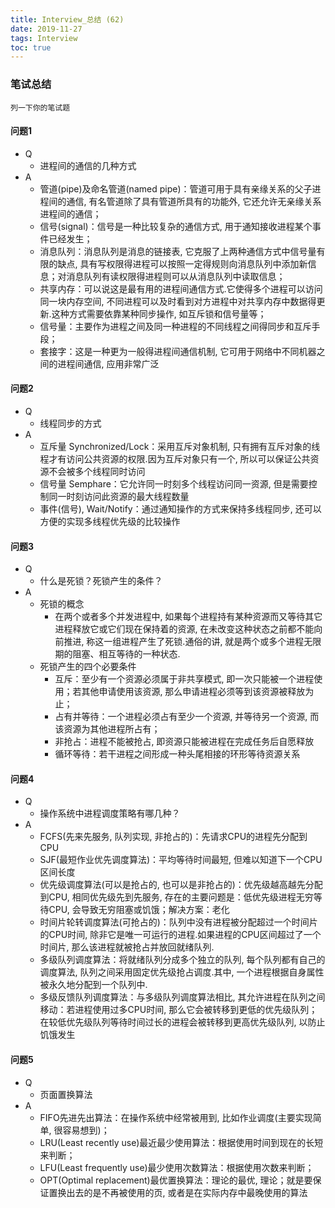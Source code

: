 ```yaml
---
title: Interview_总结 (62)
date: 2019-11-27
tags: Interview
toc: true
---
```


### 笔试总结
    列一下你的笔试题 

<!-- more -->

#### 问题1
- Q
    * 进程间的通信的几种方式
- A
    * 管道(pipe)及命名管道(named pipe)：管道可用于具有亲缘关系的父子进程间的通信, 有名管道除了具有管道所具有的功能外, 它还允许无亲缘关系进程间的通信；
    * 信号(signal)：信号是一种比较复杂的通信方式, 用于通知接收进程某个事件已经发生；
    * 消息队列：消息队列是消息的链接表, 它克服了上两种通信方式中信号量有限的缺点, 具有写权限得进程可以按照一定得规则向消息队列中添加新信息；对消息队列有读权限得进程则可以从消息队列中读取信息；
    * 共享内存：可以说这是最有用的进程间通信方式.它使得多个进程可以访问同一块内存空间, 不同进程可以及时看到对方进程中对共享内存中数据得更新.这种方式需要依靠某种同步操作, 如互斥锁和信号量等；
    * 信号量：主要作为进程之间及同一种进程的不同线程之间得同步和互斥手段；
    * 套接字：这是一种更为一般得进程间通信机制, 它可用于网络中不同机器之间的进程间通信, 应用非常广泛

#### 问题2
- Q
    * 线程同步的方式
- A
    * 互斥量 Synchronized/Lock：采用互斥对象机制, 只有拥有互斥对象的线程才有访问公共资源的权限.因为互斥对象只有一个, 所以可以保证公共资源不会被多个线程同时访问
    * 信号量 Semphare：它允许同一时刻多个线程访问同一资源, 但是需要控制同一时刻访问此资源的最大线程数量
    * 事件(信号), Wait/Notify：通过通知操作的方式来保持多线程同步, 还可以方便的实现多线程优先级的比较操作

#### 问题3
- Q
    * 什么是死锁？死锁产生的条件？
- A
    * 死锁的概念
        * 在两个或者多个并发进程中, 如果每个进程持有某种资源而又等待其它进程释放它或它们现在保持着的资源, 在未改变这种状态之前都不能向前推进, 称这一组进程产生了死锁.通俗的讲, 就是两个或多个进程无限期的阻塞、相互等待的一种状态.
    * 死锁产生的四个必要条件
        * 互斥：至少有一个资源必须属于非共享模式, 即一次只能被一个进程使用；若其他申请使用该资源, 那么申请进程必须等到该资源被释放为止；
        * 占有并等待：一个进程必须占有至少一个资源, 并等待另一个资源, 而该资源为其他进程所占有；
        * 非抢占：进程不能被抢占, 即资源只能被进程在完成任务后自愿释放
        * 循环等待：若干进程之间形成一种头尾相接的环形等待资源关系

#### 问题4
- Q
    * 操作系统中进程调度策略有哪几种？
- A
    * FCFS(先来先服务, 队列实现, 非抢占的)：先请求CPU的进程先分配到CPU
    * SJF(最短作业优先调度算法)：平均等待时间最短, 但难以知道下一个CPU区间长度
    * 优先级调度算法(可以是抢占的, 也可以是非抢占的)：优先级越高越先分配到CPU, 相同优先级先到先服务, 存在的主要问题是：低优先级进程无穷等待CPU, 会导致无穷阻塞或饥饿；解决方案：老化
    * 时间片轮转调度算法(可抢占的)：队列中没有进程被分配超过一个时间片的CPU时间, 除非它是唯一可运行的进程.如果进程的CPU区间超过了一个时间片, 那么该进程就被抢占并放回就绪队列.
    * 多级队列调度算法：将就绪队列分成多个独立的队列, 每个队列都有自己的调度算法, 队列之间采用固定优先级抢占调度.其中, 一个进程根据自身属性被永久地分配到一个队列中.
    * 多级反馈队列调度算法：与多级队列调度算法相比, 其允许进程在队列之间移动：若进程使用过多CPU时间, 那么它会被转移到更低的优先级队列；在较低优先级队列等待时间过长的进程会被转移到更高优先级队列, 以防止饥饿发生

#### 问题5
- Q
    * 页面置换算法
- A
    * FIFO先进先出算法：在操作系统中经常被用到, 比如作业调度(主要实现简单, 很容易想到)；
    * LRU(Least recently use)最近最少使用算法：根据使用时间到现在的长短来判断；
    * LFU(Least frequently use)最少使用次数算法：根据使用次数来判断；
    * OPT(Optimal replacement)最优置换算法：理论的最优, 理论；就是要保证置换出去的是不再被使用的页, 或者是在实际内存中最晚使用的算法


